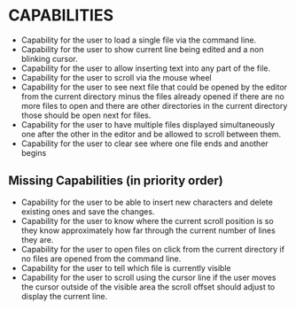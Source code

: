 # CAPABILITIES

* Capability for the user to load a single file via the command line.
* Capability for the user to show current line being edited and a non blinking cursor.
* Capability for the user to allow inserting text into any part of the file.
* Capability for the user to scroll via the mouse wheel
* Capability for the user to see next file that could be opened by the editor from the current directory minus the files already opened if there are no more files to open and there are other directories in the current directory those should be open next for files.
* Capability for the user to have multiple files displayed simultaneously one after the other in the editor and be allowed to scroll between them.
* Capability for the user to clear see where one file ends and another begins

## Missing Capabilities (in priority order)

* Capability for the user to be able to insert new characters and delete existing ones and save the changes.
* Capability for the user to know where the current scroll position is so they know approximately how far through the current number of lines they are.
* Capability for the user to open files on click from the current directory if no files are opened from the command line.
* Capability for the user to tell which file is currently visible
* Capability for the user to scroll using the cursor line if the user moves the cursor outside of the visible area the scroll offset should adjust to display the current line.
